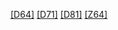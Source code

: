 [[D64]]([D64]/index.html)
[[D71]]([D71]/index.html)
[[D81]]([D81]/index.html)
[[Z64]]([Z64]/index.html)
